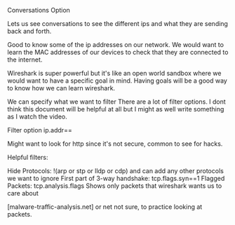 Conversations Option

Lets us see conversations to see the different ips and what they are sending back and forth.

Good to know some of the ip addresses on our network. We would want to learn the MAC addresses of our devices to check that they are connected to the internet.

Wireshark is super powerful but it's like an open world sandbox where we would want to have a specific goal in mind.
Having goals will be a good way to know how we can learn wireshark. 

We can specify what we want to filter
There are a lot of filter options. I dont think this document will be helpful at all but I might as well write something as I watch the video.

Filter option
ip.addr==<ip-address>

Might want to look for http since it's not secure, common to see for hacks.


Helpful filters:

Hide Protocols: !\(arp or stp or lldp or cdp) and can add any other protocols we want to ignore
First part of 3-way handshake: tcp.flags.syn==1
Flagged Packets: tcp.analysis.flags Shows only packets that wireshark wants us to care about

[malware-traffic-analysis.net] or net not sure, to practice looking at packets.



